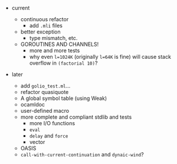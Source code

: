 * current
    * continuous refactor
        * add `.mli` files
    * better exception
        * type mismatch, etc.
    * GOROUTINES AND CHANNELS!
        * more and more tests
        * why even `l=1024K` (originally `l=64K` is fine) will cause stack overflow in `(factorial 10)`?

* later
    * add `golio_test.ml`...
    * refactor quasiquote
    * A global symbol table (using Weak)
    * ocamldoc
    * user-defined macro
    * more complete and compliant stdlib and tests
        * more I/O functions
        * `eval`
        * `delay` and `force`
        * vector
    * OASIS
    * `call-with-current-continuation` and `dynaic-wind`?
